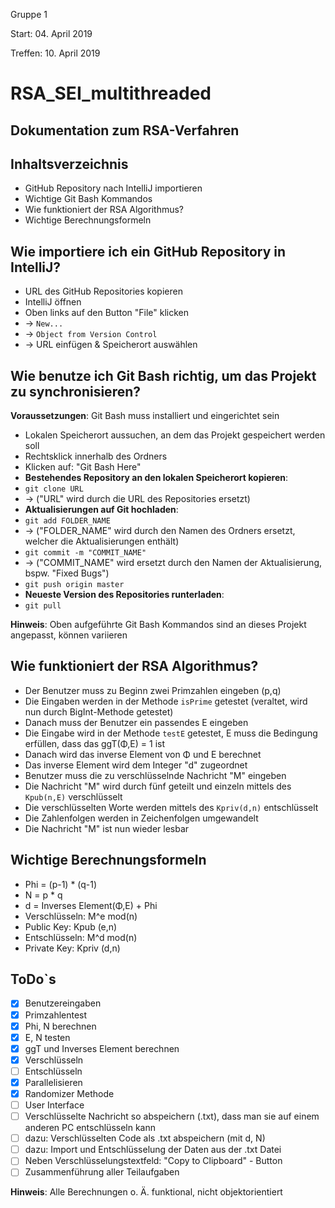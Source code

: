 Gruppe 1

Start: 04. April 2019

Treffen: 10. April 2019

# **RSA_SEI_multithreaded**

## Dokumentation zum RSA-Verfahren

## Inhaltsverzeichnis
* GitHub Repository nach IntelliJ importieren
* Wichtige Git Bash Kommandos
* Wie funktioniert der RSA Algorithmus?
* Wichtige Berechnungsformeln

## Wie importiere ich ein GitHub Repository in IntelliJ?
* URL des GitHub Repositories kopieren
* IntelliJ öffnen
* Oben links auf den Button "File" klicken
* -> `New...`
* -> `Object from Version Control`
* -> URL einfügen & Speicherort auswählen

## Wie benutze ich Git Bash richtig, um das Projekt zu synchronisieren?
**Voraussetzungen**: Git Bash muss installiert und eingerichtet sein
* Lokalen Speicherort aussuchen, an dem das Projekt gespeichert werden soll
* Rechtsklick innerhalb des Ordners
* Klicken auf: "Git Bash Here"
* **Bestehendes Repository an den lokalen Speicherort kopieren**:
* `git clone URL`
* -> ("URL" wird durch die URL des Repositories ersetzt)
* **Aktualisierungen auf Git hochladen**:
* `git add FOLDER_NAME`
* -> ("FOLDER_NAME" wird durch den Namen des Ordners ersetzt, welcher die Aktualisierungen enthält)
* `git commit -m "COMMIT_NAME"`
* -> ("COMMIT_NAME" wird ersetzt durch den Namen der Aktualisierung, bspw. "Fixed Bugs")
* `git push origin master`
* **Neueste Version des Repositories runterladen**:
* `git pull`

**Hinweis**: Oben aufgeführte Git Bash Kommandos sind an dieses Projekt angepasst, können variieren

## Wie funktioniert der RSA Algorithmus?
* Der Benutzer muss zu Beginn zwei Primzahlen eingeben (p,q)
* Die Eingaben werden in der Methode `isPrime` getestet (veraltet, wird nun durch BigInt-Methode getestet)
* Danach muss der Benutzer ein passendes E eingeben
* Die Eingabe wird in der Methode `testE` getestet, E muss die Bedingung erfüllen, dass das ggT(Φ,E) = 1 ist
* Danach wird das inverse Element von Φ und E berechnet
* Das inverse Element wird dem Integer "d" zugeordnet
* Benutzer muss die zu verschlüsselnde Nachricht "M" eingeben
* Die Nachricht "M" wird durch fünf geteilt und einzeln mittels des `Kpub(n,E)` verschlüsselt
* Die verschlüsselten Worte werden mittels des `Kpriv(d,n)` entschlüsselt
* Die Zahlenfolgen werden in Zeichenfolgen umgewandelt
* Die Nachricht "M" ist nun wieder lesbar

## Wichtige Berechnungsformeln
* Phi = (p-1) * (q-1)
* N = p * q
* d = Inverses Element(Φ,E) + Phi
* Verschlüsseln: M^e mod(n)
* Public Key: Kpub (e,n)
* Entschlüsseln: M^d mod(n)
* Private Key: Kpriv (d,n)

## ToDo`s
* [x] Benutzereingaben
* [x] Primzahlentest
* [x] Phi, N berechnen
* [x] E, N testen
* [x] ggT und Inverses Element berechnen
* [x] Verschlüsseln
* [ ] Entschlüsseln
* [x] Parallelisieren
* [x] Randomizer Methode
* [ ] User Interface
* [ ] Verschlüsselte Nachricht so abspeichern (.txt), dass man sie auf einem anderen PC entschlüsseln kann
* [ ] dazu: Verschlüsselten Code als .txt abspeichern (mit d, N)
* [ ] dazu: Import und Entschlüsselung der Daten aus der .txt Datei
* [ ] Neben Verschlüsselungstextfeld: "Copy to Clipboard" - Button
* [ ] Zusammenführung aller Teilaufgaben

**Hinweis**: Alle Berechnungen o. Ä. funktional, nicht objektorientiert
